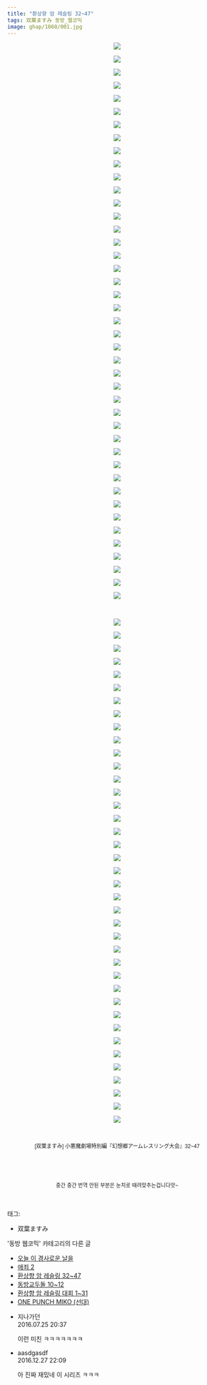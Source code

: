 ```yaml
---
title: "환상향 암 레슬링 32~47"
tags: 双葉ますみ 동방_웹코믹
image: ghap/1060/001.jpg
---
```

<div class="article">
<p style="text-align: center; clear: none; float: none;"><img src="{{ site.nasurl }}/ghap/1060/001.jpg"/></p>
<p style="text-align: center; clear: none; float: none;"><img src="{{ site.nasurl }}/ghap/1060/002.jpg"/></p>
<p style="text-align: center; clear: none; float: none;"><img src="{{ site.nasurl }}/ghap/1060/003.jpg"/></p>
<p style="text-align: center; clear: none; float: none;"><img src="{{ site.nasurl }}/ghap/1060/004.jpg"/></p>
<p style="text-align: center; clear: none; float: none;"><img src="{{ site.nasurl }}/ghap/1060/005.jpg"/></p>
<p style="text-align: center; clear: none; float: none;"><img src="{{ site.nasurl }}/ghap/1060/006.jpg"/></p>
<p style="text-align: center; clear: none; float: none;"><img src="{{ site.nasurl }}/ghap/1060/007.jpg"/></p>
<p style="text-align: center; clear: none; float: none;"><img src="{{ site.nasurl }}/ghap/1060/008.jpg"/></p>
<p style="text-align: center; clear: none; float: none;"><img src="{{ site.nasurl }}/ghap/1060/009.jpg"/></p>
<p style="text-align: center; clear: none; float: none;"><img src="{{ site.nasurl }}/ghap/1060/010.jpg"/></p>
<p style="text-align: center; clear: none; float: none;"><img src="{{ site.nasurl }}/ghap/1060/011.jpg"/></p>
<p style="text-align: center; clear: none; float: none;"><img src="{{ site.nasurl }}/ghap/1060/012.jpg"/></p>
<p style="text-align: center; clear: none; float: none;"><img src="{{ site.nasurl }}/ghap/1060/013.jpg"/></p>
<p style="text-align: center; clear: none; float: none;"><img src="{{ site.nasurl }}/ghap/1060/014.jpg"/></p>
<p style="text-align: center; clear: none; float: none;"><img src="{{ site.nasurl }}/ghap/1060/015.jpg"/></p>
<p style="text-align: center; clear: none; float: none;"><img src="{{ site.nasurl }}/ghap/1060/016.jpg"/></p>
<p style="text-align: center; clear: none; float: none;"><img src="{{ site.nasurl }}/ghap/1060/017.jpg"/></p>
<p style="text-align: center; clear: none; float: none;"><img src="{{ site.nasurl }}/ghap/1060/018.jpg"/></p>
<p style="text-align: center; clear: none; float: none;"><img src="{{ site.nasurl }}/ghap/1060/019.jpg"/></p>
<p style="text-align: center; clear: none; float: none;"><img src="{{ site.nasurl }}/ghap/1060/020.jpg"/></p>
<p style="text-align: center; clear: none; float: none;"><img src="{{ site.nasurl }}/ghap/1060/021.jpg"/></p>
<p style="text-align: center; clear: none; float: none;"><img src="{{ site.nasurl }}/ghap/1060/022.jpg"/></p>
<p style="text-align: center; clear: none; float: none;"><img src="{{ site.nasurl }}/ghap/1060/023.jpg"/></p>
<p style="text-align: center; clear: none; float: none;"><img src="{{ site.nasurl }}/ghap/1060/024.jpg"/></p>
<p style="text-align: center; clear: none; float: none;"><img src="{{ site.nasurl }}/ghap/1060/025.jpg"/></p>
<p style="text-align: center; clear: none; float: none;"><img src="{{ site.nasurl }}/ghap/1060/026.jpg"/></p>
<p style="text-align: center; clear: none; float: none;"><img src="{{ site.nasurl }}/ghap/1060/027.jpg"/></p>
<p style="text-align: center; clear: none; float: none;"><img src="{{ site.nasurl }}/ghap/1060/028.jpg"/></p>
<p style="text-align: center; clear: none; float: none;"><img src="{{ site.nasurl }}/ghap/1060/029.jpg"/></p>
<p style="text-align: center; clear: none; float: none;"><img src="{{ site.nasurl }}/ghap/1060/030.jpg"/></p>
<p style="text-align: center; clear: none; float: none;"><img src="{{ site.nasurl }}/ghap/1060/031.jpg"/></p>
<p style="text-align: center; clear: none; float: none;"><img src="{{ site.nasurl }}/ghap/1060/032.jpg"/></p>
<p style="text-align: center; clear: none; float: none;"><img src="{{ site.nasurl }}/ghap/1060/033.jpg"/></p>
<p style="text-align: center; clear: none; float: none;"><img src="{{ site.nasurl }}/ghap/1060/034.jpg"/></p>
<p style="text-align: center; clear: none; float: none;"><img src="{{ site.nasurl }}/ghap/1060/035.jpg"/></p>
<p style="text-align: center; clear: none; float: none;"><img src="{{ site.nasurl }}/ghap/1060/036.jpg"/></p>
<p style="text-align: center; clear: none; float: none;"><img src="{{ site.nasurl }}/ghap/1060/037.jpg"/></p>
<p style="text-align: center; clear: none; float: none;"><img src="{{ site.nasurl }}/ghap/1060/038.jpg"/></p>
<p style="text-align: center; clear: none; float: none;"><img src="{{ site.nasurl }}/ghap/1060/039.jpg"/></p>
<p style="text-align: center; clear: none; float: none;"><img src="{{ site.nasurl }}/ghap/1060/040.jpg"/></p>
<p style="text-align: center; clear: none; float: none;"><img src="{{ site.nasurl }}/ghap/1060/041.jpg"/></p>
<p style="text-align: center; clear: none; float: none;"><img src="{{ site.nasurl }}/ghap/1060/042.jpg"/></p>
<p style="text-align: center; clear: none; float: none;"><img src="{{ site.nasurl }}/ghap/1060/043.jpg"/></p>
<p><br/></p>
<p style="text-align: center; clear: none; float: none;"><img src="{{ site.nasurl }}/ghap/1060/044.jpg"/></p>
<p style="text-align: center; clear: none; float: none;"><img src="{{ site.nasurl }}/ghap/1060/045.jpg"/></p>
<p style="text-align: center; clear: none; float: none;"><img src="{{ site.nasurl }}/ghap/1060/046.jpg"/></p>
<p style="text-align: center; clear: none; float: none;"><img src="{{ site.nasurl }}/ghap/1060/047.jpg"/></p>
<p style="text-align: center; clear: none; float: none;"><img src="{{ site.nasurl }}/ghap/1060/048.jpg"/></p>
<p style="text-align: center; clear: none; float: none;"><img src="{{ site.nasurl }}/ghap/1060/049.jpg"/></p>
<p style="text-align: center; clear: none; float: none;"><img src="{{ site.nasurl }}/ghap/1060/050.jpg"/></p>
<p style="text-align: center; clear: none; float: none;"><img src="{{ site.nasurl }}/ghap/1060/051.jpg"/></p>
<p style="text-align: center; clear: none; float: none;"><img src="{{ site.nasurl }}/ghap/1060/052.jpg"/></p>
<p style="text-align: center; clear: none; float: none;"><img src="{{ site.nasurl }}/ghap/1060/053.jpg"/></p>
<p style="text-align: center; clear: none; float: none;"><img src="{{ site.nasurl }}/ghap/1060/054.jpg"/></p>
<p style="text-align: center; clear: none; float: none;"><img src="{{ site.nasurl }}/ghap/1060/055.jpg"/></p>
<p style="text-align: center; clear: none; float: none;"><img src="{{ site.nasurl }}/ghap/1060/056.jpg"/></p>
<p style="text-align: center; clear: none; float: none;"><img src="{{ site.nasurl }}/ghap/1060/057.jpg"/></p>
<p style="text-align: center; clear: none; float: none;"><img src="{{ site.nasurl }}/ghap/1060/058.jpg"/></p>
<p style="text-align: center; clear: none; float: none;"><img src="{{ site.nasurl }}/ghap/1060/059.jpg"/></p>
<p style="text-align: center; clear: none; float: none;"><img src="{{ site.nasurl }}/ghap/1060/060.jpg"/></p>
<p style="text-align: center; clear: none; float: none;"><img src="{{ site.nasurl }}/ghap/1060/061.jpg"/></p>
<p style="text-align: center; clear: none; float: none;"><img src="{{ site.nasurl }}/ghap/1060/062.jpg"/></p>
<p style="text-align: center; clear: none; float: none;"><img src="{{ site.nasurl }}/ghap/1060/063.jpg"/></p>
<p style="text-align: center; clear: none; float: none;"><img src="{{ site.nasurl }}/ghap/1060/064.jpg"/></p>
<p style="text-align: center; clear: none; float: none;"><img src="{{ site.nasurl }}/ghap/1060/065.jpg"/></p>
<p style="text-align: center; clear: none; float: none;"><img src="{{ site.nasurl }}/ghap/1060/066.jpg"/></p>
<p style="text-align: center; clear: none; float: none;"><img src="{{ site.nasurl }}/ghap/1060/067.jpg"/></p>
<p style="text-align: center; clear: none; float: none;"><img src="{{ site.nasurl }}/ghap/1060/068.jpg"/></p>
<p style="text-align: center; clear: none; float: none;"><img src="{{ site.nasurl }}/ghap/1060/069.jpg"/></p>
<p style="text-align: center; clear: none; float: none;"><img src="{{ site.nasurl }}/ghap/1060/070.jpg"/></p>
<p style="text-align: center; clear: none; float: none;"><img src="{{ site.nasurl }}/ghap/1060/071.jpg"/></p>
<p style="text-align: center; clear: none; float: none;"><img src="{{ site.nasurl }}/ghap/1060/072.jpg"/></p>
<p style="text-align: center; clear: none; float: none;"><img src="{{ site.nasurl }}/ghap/1060/073.jpg"/></p>
<p style="text-align: center; clear: none; float: none;"><img src="{{ site.nasurl }}/ghap/1060/074.jpg"/></p>
<p style="text-align: center; clear: none; float: none;"><img src="{{ site.nasurl }}/ghap/1060/075.jpg"/></p>
<p style="text-align: center; clear: none; float: none;"><img src="{{ site.nasurl }}/ghap/1060/076.jpg"/></p>
<p style="text-align: center; clear: none; float: none;"><img src="{{ site.nasurl }}/ghap/1060/077.jpg"/></p>
<p style="text-align: center; clear: none; float: none;"><img src="{{ site.nasurl }}/ghap/1060/078.jpg"/></p>
<p style="text-align: center; clear: none; float: none;"><img src="{{ site.nasurl }}/ghap/1060/079.jpg"/></p>
<p style="text-align: center; clear: none; float: none;"><img src="{{ site.nasurl }}/ghap/1060/080.jpg"/></p>
<p style="text-align: center; clear: none; float: none;"><img src="{{ site.nasurl }}/ghap/1060/081.jpg"/></p>
<p style="text-align: center; clear: none; float: none;"><img src="{{ site.nasurl }}/ghap/1060/082.jpg"/></p>
<p style="text-align: center; clear: none; float: none;"><br/></p>
<p style="box-sizing: border-box; margin-right: 0px; margin-left: 0px; font-family: Arial, 돋움, Dotum, AppleGothic, sans-serif; font-size: 12px; line-height: 18px; text-align: center; clear: none; float: none; padding-top: 0px !important; padding-bottom: 0px !important;">[双葉ますみ] 小悪魔劇場特別編『幻想郷アームレスリング大会』32~47</p>
<p style="box-sizing: border-box; margin-right: 0px; margin-left: 0px; font-family: Arial, 돋움, Dotum, AppleGothic, sans-serif; font-size: 12px; line-height: 18px; text-align: center; clear: none; float: none; padding-top: 0px !important; padding-bottom: 0px !important;"><br/></p>
<p style="box-sizing: border-box; margin-right: 0px; margin-left: 0px; font-family: Arial, 돋움, Dotum, AppleGothic, sans-serif; font-size: 12px; line-height: 18px; text-align: center; clear: none; float: none; padding-top: 0px !important; padding-bottom: 0px !important;"><br/></p>
<p style="box-sizing: border-box; margin-right: 0px; margin-left: 0px; font-family: Arial, 돋움, Dotum, AppleGothic, sans-serif; font-size: 12px; line-height: 18px; text-align: center; clear: none; float: none; padding-top: 0px !important; padding-bottom: 0px !important;">중간 중간 번역 안된 부분은 눈치로 때려맞추는겁니다앗~</p>
<p><br/></p>
</div><div class="tagTrail">
<p>태그: </p>
<ul>
<li>双葉ますみ</li>
</ul>
</div><div class="another">
<p>'동방 웹코믹' 카테고리의 다른 글</p>
<ul>
<li><a href="/2016-07-24-ghap_1081">오늘 이 경사로운 날을</a></li>
<li><a href="/2016-07-24-ghap_1067">애죄 2</a></li>
<li><a href="/2016-07-24-ghap_1060">환상향 암 레슬링 32~47</a></li>
<li><a href="/2016-07-24-ghap_1055">동방교두돌 10~12</a></li>
<li><a href="/2016-07-23-ghap_1045">환상향 암 레슬링 대회 1~31</a></li>
<li><a href="/2016-07-23-ghap_1028">ONE PUNCH MIKO (선대)</a></li>
</ul>
</div><div class="cb_module cb_fluid">
<div class="cb_wrt cb_profile">
<div class="comment">
<ul>
<li class="cb_thumb_off" id="comment14765478">
<div class="cb_comment_area">
<div class="cb_info_area">
<div class="cb_section">
<span class="cb_nick_name">지나가던</span>
</div>
<div class="cb_section">
<span class="cb_date">2016.07.25 20:37 </span>
</div>
</div>
<div class="cb_dsc_comment">
<p class="cb_dsc">
											이런 미친 ㅋㅋㅋㅋㅋㅋㅋ
										</p>
</div>
</div></li>
<li class="cb_thumb_off" id="comment14878279">
<div class="cb_comment_area">
<div class="cb_info_area">
<div class="cb_section">
<span class="cb_nick_name">aasdgasdf</span>
</div>
<div class="cb_section">
<span class="cb_date">2016.12.27 22:09 </span>
</div>
</div>
<div class="cb_dsc_comment">
<p class="cb_dsc">
											아 진짜 재밌네 이 시리즈 ㅋㅋㅋ
										</p>
</div>
</div></li>
</ul>
</div>
</div><!-- commentList close -->
</div>